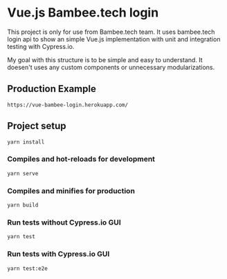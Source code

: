 # Vue.js Bambee.tech login

This project is only for use from Bambee.tech team. It uses bambee.tech login api to show an simple Vue.js implementation with unit and integration testing with Cypress.io.

My goal with this structure is to be simple and easy to understand. It doesen't uses any custom components or unnecessary modularizations.

## Production Example
```
https://vue-bambee-login.herokuapp.com/

```

## Project setup
```
yarn install
```

### Compiles and hot-reloads for development
```
yarn serve
```

### Compiles and minifies for production
```
yarn build
```

### Run tests without Cypress.io GUI
```
yarn test
```

### Run tests with Cypress.io GUI
```
yarn test:e2e
```

